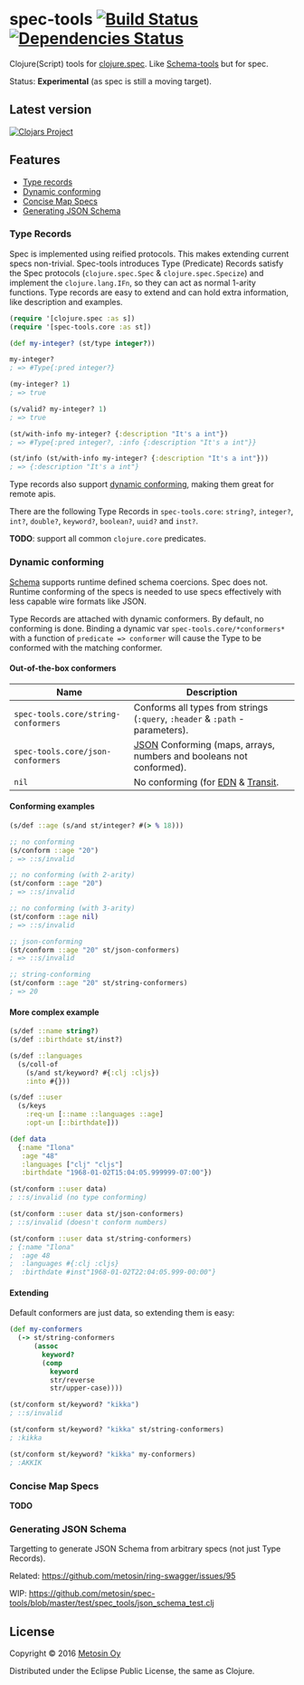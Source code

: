 # spec-tools [![Build Status](https://travis-ci.org/metosin/spec-tools.svg?branch=master)](https://travis-ci.org/metosin/spec-tools) [![Dependencies Status](https://jarkeeper.com/metosin/spec-tools/status.svg)](https://jarkeeper.com/metosin/spec-tools)

Clojure(Script) tools for [clojure.spec](http://clojure.org/about/spec). Like [Schema-tools](https://github.com/metosin/schema-tools) but for spec.

Status: **Experimental** (as spec is still a moving target).

## Latest version

[![Clojars Project](http://clojars.org/metosin/spec-tools/latest-version.svg)](http://clojars.org/metosin/spec-tools)

## Features

* [Type records](#type-records)
* [Dynamic conforming](#dynamic-conforming)
* [Concise Map Specs](#concise-map-specs)
* [Generating JSON Schema](#generating-json-schema)

### Type Records

Spec is implemented using reified protocols. This makes extending current specs non-trivial. Spec-tools introduces Type (Predicate) Records satisfy the Spec protocols (`clojure.spec.Spec` & `clojure.spec.Specize`) and implement the `clojure.lang.IFn`, so they can act as normal 1-arity functions. Type records are easy to extend and can hold extra information, like description and examples.

```clj
(require '[clojure.spec :as s])
(require '[spec-tools.core :as st])

(def my-integer? (st/type integer?))

my-integer?
; => #Type{:pred integer?}

(my-integer? 1)
; => true

(s/valid? my-integer? 1)
; => true

(st/with-info my-integer? {:description "It's a int"})
; => #Type{:pred integer?, :info {:description "It's a int"}}

(st/info (st/with-info my-integer? {:description "It's a int"}))
; => {:description "It's a int"}
```

Type records also support [dynamic conforming](#dynamic-conforming), making them great for remote apis.

There are the following Type Records in `spec-tools.core`: `string?`, `integer?`, `int?`, `double?`, `keyword?`, `boolean?`, `uuid?` and `inst?`.

**TODO**: support all common `clojure.core` predicates.

### Dynamic conforming

[Schema](https://github.com/plumatic/schema) supports runtime defined schema coercions. Spec does not. Runtime conforming of the specs is needed to use specs effectively with less capable wire formats like JSON.

Type Records are attached with dynamic conformers. By default, no conforming is done. Binding a dynamic var `spec-tools.core/*conformers*` with a function of `predicate => conformer` will cause the Type to be conformed with the matching conformer.

#### Out-of-the-box conformers

| Name                                | Description                                                                             | 
| ------------------------------------|-----------------------------------------------------------------------------------------|
| `spec-tools.core/string-conformers` | Conforms all types from strings (`:query`, `:header` & `:path` -parameters).            | 
| `spec-tools.core/json-conformers`   | [JSON](http://json.org/) Conforming (maps, arrays, numbers and booleans not conformed). | 
| `nil`                               | No conforming (for [EDN](https://github.com/edn-format/edn) & [Transit](https://github.com/cognitect/transit-format). | 

#### Conforming examples

```clj
(s/def ::age (s/and st/integer? #(> % 18)))

;; no conforming
(s/conform ::age "20")
; => ::s/invalid

;; no conforming (with 2-arity)
(st/conform ::age "20")
; => ::s/invalid

;; no conforming (with 3-arity)
(st/conform ::age nil)
; => ::s/invalid

;; json-conforming
(st/conform ::age "20" st/json-conformers)
; => ::s/invalid

;; string-conforming
(st/conform ::age "20" st/string-conformers)
; => 20
```

#### More complex example

```clj
(s/def ::name string?)
(s/def ::birthdate st/inst?)

(s/def ::languages 
  (s/coll-of 
    (s/and st/keyword? #{:clj :cljs}) 
    :into #{}))

(s/def ::user 
  (s/keys 
    :req-un [::name ::languages ::age]
    :opt-un [::birthdate]))

(def data
  {:name "Ilona"
   :age "48"
   :languages ["clj" "cljs"]
   :birthdate "1968-01-02T15:04:05.999999-07:00"})

(st/conform ::user data)
; ::s/invalid (no type conforming)

(st/conform ::user data st/json-conformers)
; ::s/invalid (doesn't conform numbers)

(st/conform ::user data st/string-conformers)
; {:name "Ilona"
;  :age 48
;  :languages #{:clj :cljs}
;  :birthdate #inst"1968-01-02T22:04:05.999-00:00"}
```

#### Extending

Default conformers are just data, so extending them is easy:

```clj
(def my-conformers
  (-> st/string-conformers
      (assoc
        keyword?
        (comp
          keyword
          str/reverse
          str/upper-case))))

(st/conform st/keyword? "kikka")
; ::s/invalid

(st/conform st/keyword? "kikka" st/string-conformers)
; :kikka

(st/conform st/keyword? "kikka" my-conformers)
; :AKKIK
```

### Concise Map Specs

**TODO**

### Generating JSON Schema

Targetting to generate JSON Schema from arbitrary specs (not just Type Records).

Related: https://github.com/metosin/ring-swagger/issues/95

WIP: https://github.com/metosin/spec-tools/blob/master/test/spec_tools/json_schema_test.clj

## License

Copyright © 2016 [Metosin Oy](http://www.metosin.fi)

Distributed under the Eclipse Public License, the same as Clojure.
